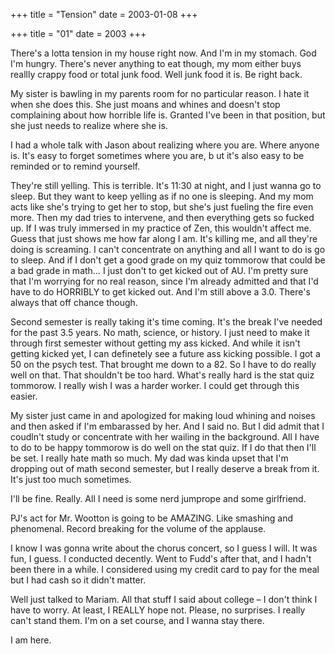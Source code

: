 +++
title = "Tension"
date = 2003-01-08
+++

+++
title = "01"
date = 2003
+++

There's a lotta tension in my house right now. And I'm in my stomach. God I'm hungry. There's never anything to eat though, my mom either buys reallly crappy food or total junk food. Well junk food it is. Be right back.

My sister is bawling in my parents room for no particular reason. I hate it when she does this. She just moans and whines and doesn't stop complaining about how horrible life is. Granted I've been in that position, but she just needs to realize where she is.

I had a whole talk with Jason about realizing where you are. Where anyone is. It's easy to forget sometimes where you are, b ut it's also easy to be reminded or to remind yourself.

They're still yelling. This is terrible. It's 11:30 at night, and I just wanna go to sleep. But they want to keep yelling as if no one is sleeping. And my mom acts like she's trying to get her to stop, but she's just fueling the fire even more. Then my dad tries to intervene, and then everything gets so fucked up. If I was truly immersed in my practice of Zen, this wouldn't affect me. Guess that just shows me how far along I am. It's killing me, and all they're doing is screaming. I can't concentrate on anything and all I want to do is go to sleep. And if I don't get a good grade on my quiz tommorow that could be a bad grade in math&#8230; I just don't to get kicked out of AU. I'm pretty sure that I'm worrying for no real reason, since I'm already admitted and that I'd have to do HORRIBLY to get kicked out. And I'm still above a 3.0. There's always that off chance though.

Second semester is really taking it's time coming. It's the break I've needed for the past 3.5 years. No math, science, or history. I just need to make it through first semester without getting my ass kicked. And while it isn't getting kicked yet, I can definetely see a future ass kicking possible. I got a 50 on the psych test. That brought me down to a 82. So I have to do really well on that. That shouldn't be too hard. What's really hard is the stat quiz tommorow. I really wish I was a harder worker. I could get through this easier.

My sister just came in and apologized for making loud whining and noises and then asked if I'm embarassed by her. And I said no. But I did admit that I coudln't study or concentrate with her wailing in the background. All I have to do to be happy tommorow is do well on the stat quiz. If I do that then I'll be set. I really hate math so much. My dad was kinda upset that I'm dropping out of math second semester, but I really deserve a break from it. It's just too much sometimes.

I'll be fine. Really. All I need is some nerd jumprope and some girlfriend.

PJ's act for Mr. Wootton is going to be AMAZING. Like smashing and phenomenal. Record breaking for the volume of the applause.

I know I was gonna write about the chorus concert, so I guess I will. It was fun, I guess. I conducted decently. Went to Fudd's after that, and I hadn't been there in a while. I considered using my credit card to pay for the meal but I had cash so it didn't matter.

Well just talked to Mariam. All that stuff I said about college &#8211; I don't think I have to worry. At least, I REALLY hope not. Please, no surprises. I really can't stand them. I'm on a set course, and I wanna stay there.

I am here.